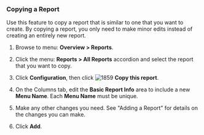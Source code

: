 ### Copying a Report

Use this feature to copy a report that is similar to one that you want to create. By copying a report, you only need to make minor edits instead of creating an entirely new report.

1. Browse to menu: **Overview > Reports**.

2. Click the menu: **Reports > All Reports** accordion and select the report that you want to copy.

3. Click **Configuration**, then click ![1859](../images/1859.png) **Copy this report**.

4. On the Columns tab, edit the **Basic Report Info** area to include a new **Menu Name**. Each **Menu Name** must be unique.

5. Make any other changes you need. See "Adding a Report" for details on the changes you can make.

6. Click **Add**.
